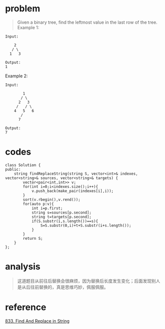 # problem
>Given a binary tree, find the leftmost value in the last row of the tree.
Example 1:
```
Input:

    2
   / \
  1   3

Output:
1
```
Example 2:
```
Input:

        1
       / \
      2   3
     /   / \
    4   5   6
       /
      7

Output:
7
```
# codes
```
class Solution {
public:
    string findReplaceString(string S, vector<int>& indexes, vector<string>& sources, vector<string>& targets) {
        vector<pair<int,int>> v;
        for(int i=0;i<indexes.size();i++){
            v.push_back(make_pair(indexes[i],i));
        }
        sort(v.rbegin(),v.rend());
        for(auto p:v){
            int i=p.first;
            string s=sources[p.second];
            string t=targets[p.second];
            if(S.substr(i,s.length())==s){
                S=S.substr(0,i)+t+S.substr(i+s.length());
            }
        }
        return S;
    }
};
```

# analysis
>这道题目从前往后替换会很麻烦，因为替换后长度发生变化；后面发现别人是从后往前替换的，真是思维巧妙，佩服佩服。

# reference
[833. Find And Replace in String][1]

[1]: https://leetcode.com/problems/find-and-replace-in-string/discuss/130587/C++JavaPython-Replace-S-from-right-to-left